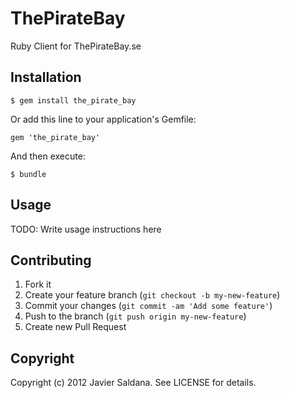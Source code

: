 # ThePirateBay

Ruby Client for ThePirateBay.se

## Installation

    $ gem install the_pirate_bay

Or add this line to your application's Gemfile:

    gem 'the_pirate_bay'

And then execute:

    $ bundle

## Usage

TODO: Write usage instructions here

## Contributing

1. Fork it
2. Create your feature branch (`git checkout -b my-new-feature`)
3. Commit your changes (`git commit -am 'Add some feature'`)
4. Push to the branch (`git push origin my-new-feature`)
5. Create new Pull Request

## Copyright

Copyright (c) 2012 Javier Saldana. See LICENSE for details.
